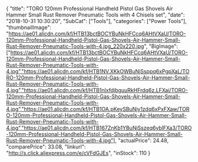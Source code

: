 {
	"title": "TORO 120mm Professional Handheld Pistol Gas Shovels Air Hammer Small Rust Remover Pneumatic Tools with 4 Chisels set",
	"date": "2018-10-31 10:30:20",
	"SubCat": ["Tools"],
	"categories": ["Power Tools"],
	"thumbnailImage": "https://ae01.alicdn.com/kf/HTB13bctBOCYBuNkHFCcq6AHtVXaU/TORO-120mm-Professional-Handheld-Pistol-Gas-Shovels-Air-Hammer-Small-Rust-Remover-Pneumatic-Tools-with-4.jpg_220x220.jpg",
	"BigImage": ["https://ae01.alicdn.com/kf/HTB13bctBOCYBuNkHFCcq6AHtVXaU/TORO-120mm-Professional-Handheld-Pistol-Gas-Shovels-Air-Hammer-Small-Rust-Remover-Pneumatic-Tools-with-4.jpg","https://ae01.alicdn.com/kf/HTB1NV.XKkOWBuNjSsppq6xPgpXaL/TORO-120mm-Professional-Handheld-Pistol-Gas-Shovels-Air-Hammer-Small-Rust-Remover-Pneumatic-Tools-with-4.jpg","https://ae01.alicdn.com/kf/HTB1nlxfdjbguuRkHFrdq6z.LFXai/TORO-120mm-Professional-Handheld-Pistol-Gas-Shovels-Air-Hammer-Small-Rust-Remover-Pneumatic-Tools-with-4.jpg","https://ae01.alicdn.com/kf/HTB1OA.pKeySBuNjy1zdq6xPxFXaw/TORO-120mm-Professional-Handheld-Pistol-Gas-Shovels-Air-Hammer-Small-Rust-Remover-Pneumatic-Tools-with-4.jpg","https://ae01.alicdn.com/kf/HTB167ZnKb1YBuNjSszeq6yblFXa3/TORO-120mm-Professional-Handheld-Pistol-Gas-Shovels-Air-Hammer-Small-Rust-Remover-Pneumatic-Tools-with-4.jpg"],
	"actualPrice": 24.48,
	"comparePrice": 33.08,
	"linkurl": "http://s.click.aliexpress.com/e/cVFdGJEs",
	"inStock": 110
}
